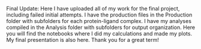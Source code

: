 Final Update: 
Here I have uploaded all of my work for the final project, including failed initial attempts. I have the production files in the Production folder with subfolders for each protein-ligand complex. I have my analyses compiled in the Analysis folder with subfolders for output organization. Here you will find the notebooks where I did my calculations and made my plots.  My final presentation is also here. 
Thank you for a great term! 
